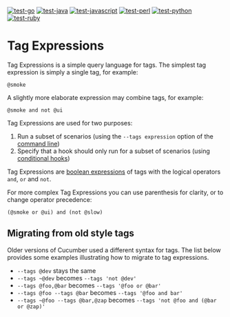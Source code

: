 [![test-go](https://github.com/cucumber/tag-expressions/actions/workflows/test-go.yml/badge.svg)](https://github.com/cucumber/tag-expressions/actions/workflows/test-go.yml)
[![test-java](https://github.com/cucumber/tag-expressions/actions/workflows/test-java.yml/badge.svg)](https://github.com/cucumber/tag-expressions/actions/workflows/test-java.yml)
[![test-javascript](https://github.com/cucumber/tag-expressions/actions/workflows/test-javascript.yml/badge.svg)](https://github.com/cucumber/tag-expressions/actions/workflows/test-javascript.yml)
[![test-perl](https://github.com/cucumber/tag-expressions/actions/workflows/test-perl.yml/badge.svg)](https://github.com/cucumber/tag-expressions/actions/workflows/test-perl.yml)
[![test-python](https://github.com/cucumber/tag-expressions/actions/workflows/test-python.yml/badge.svg)](https://github.com/cucumber/tag-expressions/actions/workflows/test-python.yml)
[![test-ruby](https://github.com/cucumber/tag-expressions/actions/workflows/test-ruby.yml/badge.svg)](https://github.com/cucumber/tag-expressions/actions/workflows/test-ruby.yml)

# Tag Expressions

Tag Expressions is a simple query language for tags. The simplest tag expression is
simply a single tag, for example:

    @smoke

A slightly more elaborate expression may combine tags, for example:

    @smoke and not @ui

Tag Expressions are used for two purposes:

1. Run a subset of scenarios (using the `--tags expression` option of the [command line](https://cucumber.io/docs/cucumber/api/#running-cucumber))
2. Specify that a hook should only run for a subset of scenarios (using [conditional hooks](https://cucumber.io/docs/cucumber/api/#hooks))

Tag Expressions are [boolean expressions](https://en.wikipedia.org/wiki/Boolean_expression)
of tags with the logical operators `and`, `or` and `not`.

For more complex Tag Expressions you can use parenthesis for clarity, or to change operator precedence:

    (@smoke or @ui) and (not @slow)

## Migrating from old style tags

Older versions of Cucumber used a different syntax for tags. The list below
provides some examples illustrating how to migrate to tag expressions.

* `--tags @dev` stays the same
* `--tags ~@dev` becomes `--tags 'not @dev'`
* `--tags @foo,@bar` becomes  `--tags '@foo or @bar'`
* `--tags @foo --tags @bar` becomes `--tags '@foo and bar'`
* `--tags ~@foo --tags @bar,@zap` becomes `--tags 'not @foo and (@bar or @zap)'`
